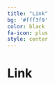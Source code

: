 ```yaml
---
title: "Link"
bg: '#fff3f9'
color: black
fa-icon: plus
style: center
---
```


# Link


<span class="more-icons">
<!---<a href="https://www.linkedin.com/in/just4jin/"><i class="fa fa-linkedin fa-3x"></i></a>--->
<a href="https://github.com/just4jin/"><i class="fa fa-github fa-3x"></i></a>
<!---<a href="http://www.slideshare.net/JinLi14"><i class="fa fa-slideshare fa-3x"></i></a>--->
<!---<a href="https://www.facebook.com/li.jin.332"><i class="fa fa-facebook-square fa-3x"></i></a>--->
</span>
